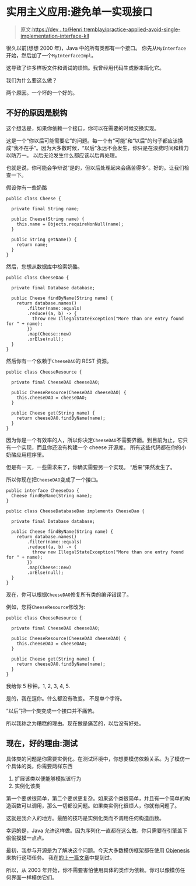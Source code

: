 # 实用主义应用:避免单一实现接口

> 原文:[https://dev . to/Henri tremblay/practice-applied-avoid-single-implementation-interface-kll](https://dev.to/henritremblay/pragmatism-applied-avoid-single-implementation-interface-kll)

很久以前(想想 2000 年)，Java 中的所有类都有一个接口。
你先从`MyInterface`开始，然后加了一个`MyInterfaceImpl`。

这导致了许多样板文件和调试的烦恼。我曾经用代码生成器来简化它。

我们为什么要这么做？

两个原因。一个坏的一个好的。

## [](#the-bad-reason-is-decoupling)不好的原因是脱钩

这个想法是，如果你依赖一个接口，你可以在需要的时候交换实现。

这是一个“你以后可能需要它”的问题。每一个有“可能”和“以后”的句子都应该换成“我不在乎”。因为大多数时候，“以后”永远不会发生，你只是在浪费时间和精力以防万一。
以后无论发生什么都应该以后再处理。

也就是说，你可能会争辩说“是的，但以后处理起来会痛苦得多”。好的。让我们检查一下。

假设你有一些奶酪

```
public class Cheese {

  private final String name;

  public Cheese(String name) {
    this.name = Objects.requireNonNull(name);
  }

  public String getName() {
    return name;
  }
} 
```

然后，您想从数据库中检索奶酪。

```
public class CheeseDao {

  private final Database database;

  public Cheese findByName(String name) {
    return database.names()
        .filter(name::equals)
        .reduce((a, b) -> {
          throw new IllegalStateException("More than one entry found for " + name);
        })
        .map(Cheese::new)
        .orElse(null);
  }
} 
```

然后你有一个依赖于`CheeseDAO`的 REST 资源。

```
public class CheeseResource {

  private final CheeseDAO cheeseDAO;

  public CheeseResource(CheeseDAO cheeseDAO) {
    this.cheeseDAO = cheeseDAO;
  }

  public Cheese get(String name) {
    return cheeseDAO.findByName(name);
  }
} 
```

因为你是一个有效率的人，所以你决定`CheeseDAO`不需要界面。到目前为止，它只有一个实现，而且你还没有构建一个 cheese 开源库。
所有这些代码都在你的小奶酪应用程序里。

但是有一天，一些需求来了，你确实需要另一个实现。
“后来”果然发生了。

所以你现在把`CheeseDAO`变成了一个接口。

```
public interface CheeseDao {
  Cheese findByName(String name);
}

public class CheeseDatabaseDao implements CheeseDao {

  private final Database database;

  public Cheese findByName(String name) {
    return database.names()
        .filter(name::equals)
        .reduce((a, b) -> {
          throw new IllegalStateException("More than one entry found for " + name);
        })
        .map(Cheese::new)
        .orElse(null);
  }
} 
```

现在，你可以根据`CheeseDAO`修复所有类的编译错误了。

例如，您将`CheeseResource`修改为:

```
public class CheeseResource {

  private final CheeseDAO cheeseDAO;

  public CheeseResource(CheeseDAO cheeseDAO) {
    this.cheeseDAO = cheeseDAO;
  }

  public Cheese get(String name) {
    return cheeseDAO.findByName(name);
  }
} 
```

我给你 5 秒钟。1, 2, 3, 4, 5.

是的，我在逗你。什么都没有改变。
不是单个字符。

“以后”把一个类变成一个接口并不痛苦。

所以我称之为糟糕的理由。现在做是痛苦的，以后没有好处。

## [](#now-the-good-reason-testing)现在，好的理由:测试

具体类的问题是你需要实例化。在测试环境中，你想要模仿依赖关系。为了模仿一个具体的类，你需要两样东西

1.  扩展该类以便能够模拟该行为
2.  实例化该类

第一个要求很简单，第二个要求更复杂。如果这个类很简单，并且有一个简单的构造函数可以调用，那么一切都没问题。如果类实例化很烦人，你就有问题了。

这就是我介入的地方。最酷的技巧是实例化类而不调用任何构造函数。

幸运的是，Java 允许这样做。因为序列化一直都在这么做。你只需要在引擎盖下偷偷摸摸一点点。

最初，我参与开源是为了解决这个问题。今天大多数模仿框架都在使用 [Objenesis](http://objenesis.org/) 来执行这项任务。
我在[的上一篇文章](http://blog.tremblay.pro/2015/02/the-history-of-partial-mocking.html)中提到过。

所以，从 2003 年开始，你不需要害怕使用具体的类作为依赖。你可以像模仿任何界面一样模仿它们。